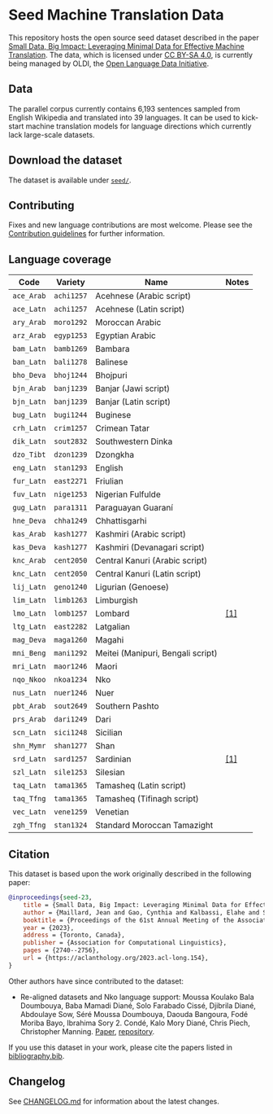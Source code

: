 # Seed Machine Translation Data

This repository hosts the open source seed dataset described in the paper [Small Data, Big Impact: Leveraging Minimal Data for Effective Machine Translation](https://aclanthology.org/2023.acl-long.154). The data, which is licensed under [CC BY-SA 4.0](https://creativecommons.org/licenses/by-sa/4.0/), is currently being managed by OLDI, the [Open Language Data Initiative](https://oldi.org).

## Data

The parallel corpus currently contains 6,193 sentences sampled from English Wikipedia and translated into 39 languages. It can be used to kick-start machine translation models for language directions which currently lack large-scale datasets.

## Download the dataset

The dataset is available under [`seed/`](seed/).

## Contributing

Fixes and new language contributions are most welcome. Please see the [Contribution guidelines](https://oldi.org/guidelines) for further information.

## Language coverage

|    Code    |  Variety   |               Name                |                           Notes                            |
|------------|------------|-----------------------------------|------------------------------------------------------------|
| `ace_Arab` | `achi1257` |      Acehnese (Arabic script)     |                                                            |
| `ace_Latn` | `achi1257` |      Acehnese (Latin script)      |                                                            |
| `ary_Arab` | `moro1292` |          Moroccan Arabic          |                                                            |
| `arz_Arab` | `egyp1253` |          Egyptian Arabic          |                                                            |
| `bam_Latn` | `bamb1269` |              Bambara              |                                                            |
| `ban_Latn` | `bali1278` |              Balinese             |                                                            |
| `bho_Deva` | `bhoj1244` |              Bhojpuri             |                                                            |
| `bjn_Arab` | `banj1239` |        Banjar (Jawi script)       |                                                            |
| `bjn_Latn` | `banj1239` |       Banjar (Latin script)       |                                                            |
| `bug_Latn` | `bugi1244` |              Buginese             |                                                            |
| `crh_Latn` | `crim1257` |           Crimean Tatar           |                                                            |
| `dik_Latn` | `sout2832` |         Southwestern Dinka        |                                                            |
| `dzo_Tibt` | `dzon1239` |              Dzongkha             |                                                            |
| `eng_Latn` | `stan1293` |              English              |                                                            |
| `fur_Latn` | `east2271` |              Friulian             |                                                            |
| `fuv_Latn` | `nige1253` |         Nigerian Fulfulde         |                                                            |
| `gug_Latn` | `para1311` |         Paraguayan Guaraní        |                                                            |
| `hne_Deva` | `chha1249` |           Chhattisgarhi           |                                                            |
| `kas_Arab` | `kash1277` |      Kashmiri (Arabic script)     |                                                            |
| `kas_Deva` | `kash1277` |    Kashmiri (Devanagari script)   |                                                            |
| `knc_Arab` | `cent2050` |   Central Kanuri (Arabic script)  |                                                            |
| `knc_Latn` | `cent2050` |   Central Kanuri (Latin script)   |                                                            |
| `lij_Latn` | `geno1240` |         Ligurian (Genoese)        |                                                            |
| `lim_Latn` | `limb1263` |             Limburgish            |                                                            |
| `lmo_Latn` | `lomb1257` |              Lombard              | [[1]](https://github.com/openlanguagedata/flores/issues/5) |
| `ltg_Latn` | `east2282` |             Latgalian             |                                                            |
| `mag_Deva` | `maga1260` |               Magahi              |                                                            |
| `mni_Beng` | `mani1292` | Meitei (Manipuri, Bengali script) |                                                            |
| `mri_Latn` | `maor1246` |               Maori               |                                                            |
| `nqo_Nkoo` | `nkoa1234` |                Nko                |                                                            |
| `nus_Latn` | `nuer1246` |                Nuer               |                                                            |
| `pbt_Arab` | `sout2649` |          Southern Pashto          |                                                            |
| `prs_Arab` | `dari1249` |                Dari               |                                                            |
| `scn_Latn` | `sici1248` |              Sicilian             |                                                            |
| `shn_Mymr` | `shan1277` |                Shan               |                                                            |
| `srd_Latn` | `sard1257` |             Sardinian             | [[1]](https://github.com/openlanguagedata/flores/issues/6) |
| `szl_Latn` | `sile1253` |              Silesian             |                                                            |
| `taq_Latn` | `tama1365` |      Tamasheq (Latin script)      |                                                            |
| `taq_Tfng` | `tama1365` |     Tamasheq (Tifinagh script)    |                                                            |
| `vec_Latn` | `vene1259` |              Venetian             |                                                            |
| `zgh_Tfng` | `stan1324` |    Standard Moroccan Tamazight    |                                                            |

## Citation

This dataset is based upon the work originally described in the following paper:

```bibtex
@inproceedings{seed-23,
    title = {Small Data, Big Impact: Leveraging Minimal Data for Effective Machine Translation},
    author = {Maillard, Jean and Gao, Cynthia and Kalbassi, Elahe and Sadagopan, Kaushik Ram and Goswami, Vedanuj and Koehn, Philipp and Fan, Angela and Guzmán, Francisco},
    booktitle = {Proceedings of the 61st Annual Meeting of the Association for Computational Linguistics (Volume 1: Long Papers)},
    year = {2023},
    address = {Toronto, Canada},
    publisher = {Association for Computational Linguistics},
    pages = {2740--2756},
    url = {https://aclanthology.org/2023.acl-long.154},
}
```

Other authors have since contributed to the dataset:
* Re-aligned datasets and Nko language support: Moussa Koulako Bala Doumbouya, Baba Mamadi Diané, Solo Farabado Cissé, Djibrila Diané, Abdoulaye Sow, Séré Moussa Doumbouya, Daouda Bangoura, Fodé Moriba Bayo, Ibrahima Sory 2. Condé, Kalo Mory Diané, Chris Piech, Christopher Manning. [Paper](https://arxiv.org/abs/2310.15612), [repository](https://github.com/common-parallel-corpora/common-parallel-corpora).

If you use this dataset in your work, please cite the papers listed in [bibliography.bib](bibliography.bib).

## Changelog

See [CHANGELOG.md](CHANGELOG.md) for information about the latest changes.